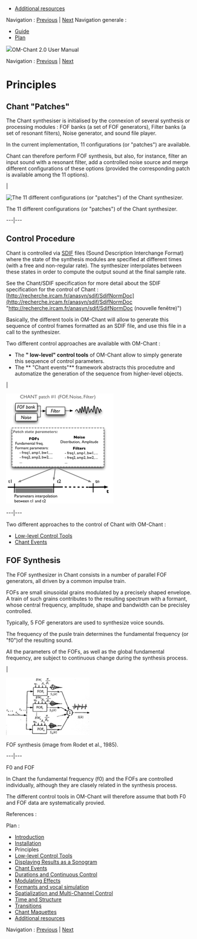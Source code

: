   * [Additional resources](Resources)

Navigation : [Previous](Install "page précédente\(Installation\)")
| [Next](Low "Next\(Low-level Control Tools\)")
Navigation generale :

  * [Guide](OM-Chant)
  * [Plan](OM-Chant_1)



![](../tplRes/page/empty.gif)OM-Chant 2.0 User Manual

Navigation : [Previous](Install "page précédente\(Installation\)")
| [Next](Low "Next\(Low-level Control Tools\)")



# Principles

## Chant "Patches"

The Chant synthesiser is initialised by the connexion of several synthesis or
processing modules : FOF banks (a set of FOF generators), Filter banks (a set
of resonant filters), Noise generator, and sound file player.

In the current implementation, 11 configurations (or "patches") are available.

Chant can therefore perform FOF synthesis, but also, for instance, filter an
input sound with a resonant filter, add a controlled noise source and merge
different configurations of these options (provided the corresponding patch is
available among the 11 options).

|

![The 11 different configurations \(or "patches"\) of the Chant
synthesizer.](../res/chant-pict.png)

The 11 different configurations (or "patches") of the Chant synthesizer.  
  
---|---  
  
## Control Procedure

Chant is controlled via [SDIF](http://sdif.sourceforge.net/
"http://sdif.sourceforge.net/ \(nouvelle fenêtre\)") files (Sound Description
Interchange Format) where the state of the synthesis modules are specified at
different times (with a free and non-regular rate). The synthesizer
interpolates between these states in order to compute the output sound at the
final sample rate.

See the Chant/SDIF specification for more detail about the SDIF specification
for the control of Chant :
[http://recherche.ircam.fr/anasyn/sdif/SdifNormDoc](http://recherche.ircam.fr/anasyn/sdif/SdifNormDoc
"http://recherche.ircam.fr/anasyn/sdif/SdifNormDoc \(nouvelle fenêtre\)")

Basically, the different tools in OM-Chant will allow to generate this
sequence of control frames formatted as an SDIF file, and use this file in a
call to the synthesizer.

Two different control approaches are available with OM-Chant :

  * The **" low-level" control tools** of OM-Chant allow to simply generate this sequence of control parameters.
  * The ** "Chant events"** framework abstracts this procedutre and automatize the generation of the sequence from higher-level objects.

|

[![](../res/chant-control_1.png)](../res/chant-control.png "Cliquez pour
agrandir")  
  
---|---  
  
Two different approaches to the control of Chant with OM-Chant :

  * [Low-level Control Tools](Low)
  * [Chant Events](Events)

## FOF Synthesis

The FOF synthesizer in Chant consists in a number of parallel FOF generators,
all driven by a common impulse train.

FOFs are small sinusoidal grains modulated by a precisely shaped envelope. A
train of such grains contributes to the resulting spectrum with a formant,
whose central frequency, amplitude, shape and bandwidth can be precisley
controlled.

Typically, 5 FOF generators are used to synthesize voice sounds.

The frequency of the pusle train determines the fundamental frequency (or
"f0")of the resulting sound.

All the parameters of the FOFs, as well as the global fundamental frequency,
are subject to continuous change during the synthesis process.

|

![FOF synthesis \(image from Rodet et al., 1985\).](../res/synth-fof.jpg)

FOF synthesis (image from Rodet et al., 1985).  
  
---|---  
  
F0 and FOF

In Chant the fundamental frequency (f0) and the FOFs are controlled
individually, although they are clasely related in the synthesis process.

The different control tools in OM-Chant will therefore assume that both F0 and
FOF data are systematically provied.

References :

Plan :

  * [Introduction](OM-Chant)
  * [Installation](Install)
  * Principles
  * [Low-level Control Tools](Low)
  * [Displaying Results as a Sonogram](Display)
  * [Chant Events](Events)
  * [Durations and Continuous Control](Continuous)
  * [Modulating Effects](Modulation)
  * [Formants and vocal simulation](Formants)
  * [Spatialization and Multi-Channel Control](Spatialization)
  * [Time and Structure](Time)
  * [Transitions](Transitions)
  * [Chant Maquettes](Maquette)
  * [Additional resources](Resources)

Navigation : [Previous](Install "page précédente\(Installation\)")
| [Next](Low "Next\(Low-level Control Tools\)")
